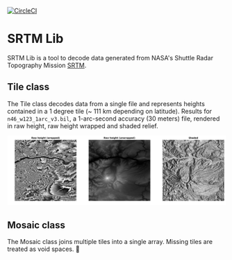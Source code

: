 [![CircleCI](https://circleci.com/gh/cmedinaarmas/srtmlib/tree/master.svg?style=svg)](https://circleci.com/gh/cmedinaarmas/srtmlib/tree/master)
# SRTM Lib
SRTM Lib is a tool to decode data generated from NASA's Shuttle Radar Topography Mission [SRTM](https://www2.jpl.nasa.gov/srtm/).
## Tile class
The Tile class decodes data from a single file and represents heights contained in a 1 degree tile (~ 111 km depending on latitude). Results for `n46_w123_1arc_v3.bil`, a 1-arc-second accuracy (30 meters) file, rendered in raw height, raw height wrapped and shaded relief.
<p align="center">
  <img src="docs/tile.jpg">
</p>

## Mosaic class

The Mosaic class joins multiple tiles into a single array. Missing tiles are treated as void spaces. :construction:
